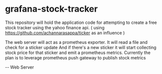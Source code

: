# grafana-stock-tracker

This repository will hold the application code for attempting to create a free stock tracker using the yahoo finance api. ( using https://github.com/achannarasappa/ticker as an influence ) 


The web server will act as a prometheus exporter. It will read a file and check for a sticker update
And if there's a new sticker it will start collecting stock price for that sticker and emit a prometheus metrics. 
Currently the plan is to leverage prometheus push gateway to publish stock metrics

-- Web Server 
